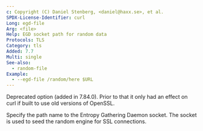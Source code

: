 ```yaml
---
c: Copyright (C) Daniel Stenberg, <daniel@haxx.se>, et al.
SPDX-License-Identifier: curl
Long: egd-file
Arg: <file>
Help: EGD socket path for random data
Protocols: TLS
Category: tls
Added: 7.7
Multi: single
See-also:
  - random-file
Example:
  - --egd-file /random/here $URL
---
```


Deprecated option (added in 7.84.0). Prior to that it only had an effect on
curl if built to use old versions of OpenSSL.

Specify the path name to the Entropy Gathering Daemon socket. The socket is
used to seed the random engine for SSL connections.
